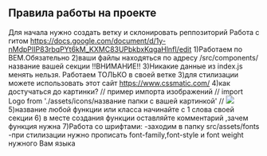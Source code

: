 ## Правила работы на проекте
Для начала нужно создать ветку и  склонировать реппозиторий 
Работа с гитом https://docs.google.com/document/d/1y-nMdpPIIP83rbqPYt6kM_KXMC83UPbkbxKqgaHlnfI/edit
1)Работаем по BEM.Обязательно
2)ваши файлы находяться по адресу /src/components/название вашей секции
!!ВНИМАНИЕ!! 
3)Никакие данные из index.js  менять нельзя.
Работаем ТОЛЬКО в своей ветке
3)для стилизации  можете использовать этот сайт https://www.cssmatic.com/
4)как достучаться до картинки?
//  пример импорта изображений
// import Logo from './assets/icons/название папки с вашей картинкой'
// <img src={Logo} />
5)название любой функции или класса начинайте с 1 слова своей секции
6)  в месте создания функции оставляйте комментарий ,зачем функция нужна
7)Работа со шрифтами:
-заходим в папку  src/assets/fonts
-при стилизации нужно прописать font-family,font-style и font weight нужного Вам языка

